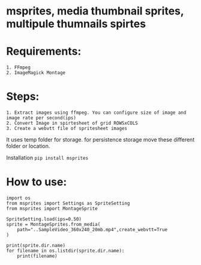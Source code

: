 # msprites, media thumbnail sprites, multipule thumnails spirtes

# Requirements:

    1. FFmpeg
    2. ImageMagick Montage

# Steps:
    1. Extract images using ffmpeg. You can configure size of image and image rate per second(ips)
    2. Convert Image in spirtesheet of grid ROWSxCOLS
    3. Create a webvtt file of spritesheet images

It uses temp folder for storage. for persistence storage move these different folder or location.

Installation
```pip install msprites```

# How to use:
```
import os
from msprites import Settings as SpriteSetting
from msprites import MontageSprite

SpriteSetting.load(ips=0.50)
sprite = MontageSprites.from_media(
    path="..SampleVideo_360x240_20mb.mp4",create_webvtt=True
)

print(sprite.dir.name)
for filename in os.listdir(sprite.dir.name):
    print(filename)
```